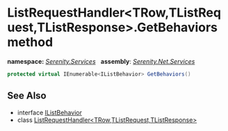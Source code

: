 # ListRequestHandler&lt;TRow,TListRequest,TListResponse&gt;.GetBehaviors method
**namespace:** *[Serenity.Services](../../README.md#serenity.services-namespace)*   **assembly**: *[Serenity.Net.Services](../../README.md)*

```csharp
protected virtual IEnumerable<IListBehavior> GetBehaviors()
```

## See Also

* interface [IListBehavior](../IListBehavior.md)
* class [ListRequestHandler&lt;TRow,TListRequest,TListResponse&gt;](../ListRequestHandler-3.md)
